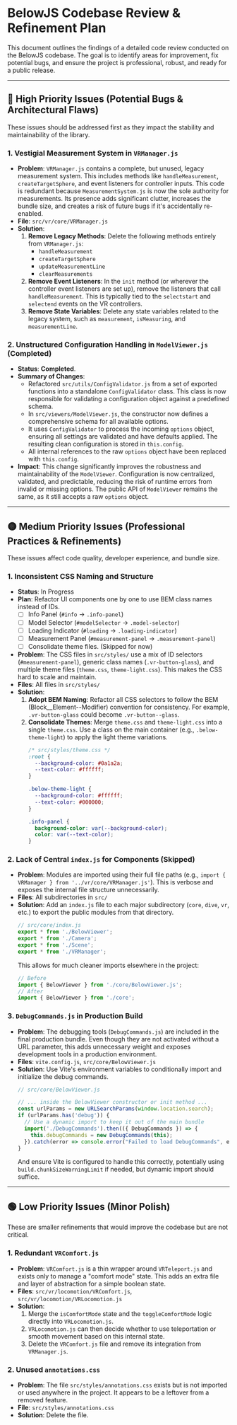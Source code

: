 # BelowJS Codebase Review & Refinement Plan

This document outlines the findings of a detailed code review conducted on the BelowJS codebase. The goal is to identify areas for improvement, fix potential bugs, and ensure the project is professional, robust, and ready for a public release.

---

## 🚨 High Priority Issues (Potential Bugs & Architectural Flaws)

These issues should be addressed first as they impact the stability and maintainability of the library.

### 1. Vestigial Measurement System in `VRManager.js`

-   **Problem**: `VRManager.js` contains a complete, but unused, legacy measurement system. This includes methods like `handleMeasurement`, `createTargetSphere`, and event listeners for controller inputs. This code is redundant because `MeasurementSystem.js` is now the sole authority for measurements. Its presence adds significant clutter, increases the bundle size, and creates a risk of future bugs if it's accidentally re-enabled.
-   **File**: `src/vr/core/VRManager.js`
-   **Solution**:
    1.  **Remove Legacy Methods**: Delete the following methods entirely from `VRManager.js`:
        -   `handleMeasurement`
        -   `createTargetSphere`
        -   `updateMeasurementLine`
        -   `clearMeasurements`
    2.  **Remove Event Listeners**: In the `init` method (or wherever the controller event listeners are set up), remove the listeners that call `handleMeasurement`. This is typically tied to the `selectstart` and `selectend` events on the VR controllers.
    3.  **Remove State Variables**: Delete any state variables related to the legacy system, such as `measurement`, `isMeasuring`, and `measurementLine`.

### 2. Unstructured Configuration Handling in `ModelViewer.js` (Completed)

-   **Status**: **Completed**.
-   **Summary of Changes**:
    -   Refactored `src/utils/ConfigValidator.js` from a set of exported functions into a standalone `ConfigValidator` class. This class is now responsible for validating a configuration object against a predefined schema.
    -   In `src/viewers/ModelViewer.js`, the constructor now defines a comprehensive schema for all available options.
    -   It uses `ConfigValidator` to process the incoming `options` object, ensuring all settings are validated and have defaults applied. The resulting clean configuration is stored in `this.config`.
    -   All internal references to the raw `options` object have been replaced with `this.config`.
-   **Impact**: This change significantly improves the robustness and maintainability of the `ModelViewer`. Configuration is now centralized, validated, and predictable, reducing the risk of runtime errors from invalid or missing options. The public API of `ModelViewer` remains the same, as it still accepts a raw `options` object.

---

## 🟡 Medium Priority Issues (Professional Practices & Refinements)

These issues affect code quality, developer experience, and bundle size.

### 1. Inconsistent CSS Naming and Structure

-   **Status**: In Progress
-   **Plan**: Refactor UI components one by one to use BEM class names instead of IDs.
    -   [ ] Info Panel (`#info` -> `.info-panel`)
    -   [ ] Model Selector (`#modelSelector` -> `.model-selector`)
    -   [ ] Loading Indicator (`#loading` -> `.loading-indicator`)
    -   [ ] Measurement Panel (`#measurement-panel` -> `.measurement-panel`)
    -   [ ] Consolidate theme files. (Skipped for now)

-   **Problem**: The CSS files in `src/styles/` use a mix of ID selectors (`#measurement-panel`), generic class names (`.vr-button-glass`), and multiple theme files (`theme.css`, `theme-light.css`). This makes the CSS hard to scale and maintain.
-   **Files**: All files in `src/styles/`
-   **Solution**:
    1.  **Adopt BEM Naming**: Refactor all CSS selectors to follow the BEM (Block__Element--Modifier) convention for consistency. For example, `.vr-button-glass` could become `.vr-button--glass`.
    2.  **Consolidate Themes**: Merge `theme.css` and `theme-light.css` into a single `theme.css`. Use a class on the main container (e.g., `.below-theme-light`) to apply the light theme variations.
        ```css
        /* src/styles/theme.css */
        :root {
          --background-color: #0a1a2a;
          --text-color: #ffffff;
        }

        .below-theme-light {
          --background-color: #ffffff;
          --text-color: #000000;
        }

        .info-panel {
          background-color: var(--background-color);
          color: var(--text-color);
        }
        ```

### 2. Lack of Central `index.js` for Components (Skipped)

-   **Problem**: Modules are imported using their full file paths (e.g., `import { VRManager } from '../vr/core/VRManager.js'`). This is verbose and exposes the internal file structure unnecessarily.
-   **Files**: All subdirectories in `src/`
-   **Solution**: Add an `index.js` file to each major subdirectory (`core`, `dive`, `vr`, etc.) to export the public modules from that directory.
    ```javascript
    // src/core/index.js
    export * from './BelowViewer';
    export * from './Camera';
    export * from './Scene';
    export * from './VRManager';
    ```
    This allows for much cleaner imports elsewhere in the project:
    ```javascript
    // Before
    import { BelowViewer } from './core/BelowViewer.js';
    // After
    import { BelowViewer } from './core';
    ```

### 3. `DebugCommands.js` in Production Build

-   **Problem**: The debugging tools (`DebugCommands.js`) are included in the final production bundle. Even though they are not activated without a URL parameter, this adds unnecessary weight and exposes development tools in a production environment.
-   **Files**: `vite.config.js`, `src/core/BelowViewer.js`
-   **Solution**: Use Vite's environment variables to conditionally import and initialize the debug commands.
    ```javascript
    // src/core/BelowViewer.js
    
    // ... inside the BelowViewer constructor or init method ...
    const urlParams = new URLSearchParams(window.location.search);
    if (urlParams.has('debug')) {
      // Use a dynamic import to keep it out of the main bundle
      import('./DebugCommands').then(({ DebugCommands }) => {
        this.debugCommands = new DebugCommands(this);
      }).catch(error => console.error("Failed to load DebugCommands", error));
    }
    ```
    And ensure Vite is configured to handle this correctly, potentially using `build.chunkSizeWarningLimit` if needed, but dynamic import should suffice.

---

## 🟢 Low Priority Issues (Minor Polish)

These are smaller refinements that would improve the codebase but are not critical.

### 1. Redundant `VRComfort.js`

-   **Problem**: `VRComfort.js` is a thin wrapper around `VRTeleport.js` and exists only to manage a "comfort mode" state. This adds an extra file and layer of abstraction for a simple boolean state.
-   **Files**: `src/vr/locomotion/VRComfort.js`, `src/vr/locomotion/VRLocomotion.js`
-   **Solution**:
    1.  Merge the `isComfortMode` state and the `toggleComfortMode` logic directly into `VRLocomotion.js`.
    2.  `VRLocomotion.js` can then decide whether to use teleportation or smooth movement based on this internal state.
    3.  Delete the `VRComfort.js` file and remove its integration from `VRManager.js`.

### 2. Unused `annotations.css`

-   **Problem**: The file `src/styles/annotations.css` exists but is not imported or used anywhere in the project. It appears to be a leftover from a removed feature.
-   **File**: `src/styles/annotations.css`
-   **Solution**: Delete the file.
